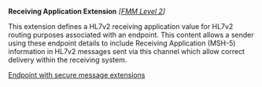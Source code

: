 **Receiving Application Extension** *[[FMM Level 2](guidance.html)]*

This extension defines a HL7v2 receiving application value for HL7v2 routing purposes associated with an endpoint.
This content allows a sender using these endpoint details to include Receiving Application (MSH-5) information in HL7v2 messages sent via this channel which allow correct delivery within the receiving system.

[Endpoint with secure message extensions](Endpoint-example0.html)


